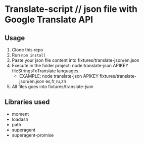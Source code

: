 # Translate-script // json file with Google Translate API

## Usage
1. Clone this repo
2. Run `npm install`
3. Paste your json file content into fixtures/translate-json/en.json
4. Execute in the folder project: node translate-json APIKEY fileStringsToTranslate languages. 
    * EXAMPLE: node translate-json APIKEY fixtures/translate-json/en.json es,fr,ru,zh
5. All files goes into fixtures/translate-json

## Libraries used
* moment
* loadash
* path
* superagent
* superagent-promise